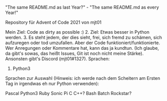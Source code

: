 "The same README.md as last Year?" - "The same README.md as every Year!"


Repository für Advent of Code 2021 von mjt01 

Mein Ziel: Code as dirty as possible :)
2. Ziel: Etwas besser in Python werden.
3. 
Es steht jedem, der dies sieht, frei, sich fremd zu schämen, sich aufzuregen oder tod umzufallen. Aber der Code funktioniert/funktionierte.
Wer Anregungen oder Kommentare hat, kann das ja kundtun. (Ich glaube, da gibt's sowas, das heißt Issues, Git ist noch nicht meine Stärke).
Ansonsten gibt's Discord (mjt01#1327).
Sprachen:
1. Python3

Sprachen zur Auswahl (Hinweis: ich werde nach dem Scheitern am Ersten Tag in irgendwas eh nur Python verwenden):

Pascal
Python3
Ruby
Sonic Pi
C
C++?
Bash
Batch
Rockstar?

